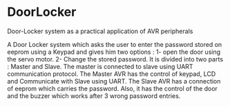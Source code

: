 # DoorLocker
Door-Locker system as a practical application of AVR peripherals

A Door Locker system which asks the user to enter the password stored on eeprom using a Keypad and gives him two options : 1- open the door using the servo motor. 2- Change the stored password.
It is divided into two parts : Master and Slave. The master is connected to slave using UART communication protocol.
The Master AVR has the control of keypad, LCD and Communicate with Slave using UART.
The Slave AVR has a connection of eeprom which carries the password. Also, it has the control of the door and the buzzer which works after 3 wrong password entries.
